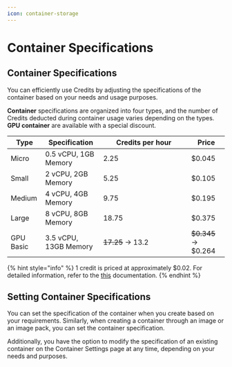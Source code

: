 ```yaml
---
icon: container-storage
---
```


# Container Specifications

## Container Specifications <a href="#container-specifications" id="container-specifications"></a>

You can efficiently use Credits by adjusting the specifications of the container based on your needs and usage purposes.

**Container** specifications are organized into four types, and the number of Credits deducted during container usage varies depending on the types. **GPU container** are available with a special discount.

<table><thead><tr><th>Type</th><th>Specification</th><th width="188">Credits per hour</th><th>Price</th></tr></thead><tbody><tr><td>Micro</td><td>0.5 vCPU, 1GB Memory</td><td>2.25</td><td>$0.045</td></tr><tr><td>Small</td><td>2 vCPU, 2GB Memory</td><td>5.25</td><td>$0.105</td></tr><tr><td>Medium</td><td>4 vCPU, 4GB Memory</td><td>9.75</td><td>$0.195</td></tr><tr><td>Large</td><td>8 vCPU, 8GB Memory</td><td>18.75</td><td>$0.375</td></tr><tr><td>GPU Basic</td><td>3.5 vCPU, 13GB Memory</td><td><del>17.25</del> → 13.2</td><td><del>$0.345</del> → $0.264</td></tr></tbody></table>

{% hint style="info" %}
1 credit is priced at approximately $0.02. For detailed information, refer to the [this](https://help.goorm.io/en/goormide/credits/about) documentation.
{% endhint %}

## Setting Container Specifications <a href="#setting-container-specifications" id="setting-container-specifications"></a>

You can set the specification of the container when you create based on your requirements. Similarly, when creating a container through an image or an image pack, you can set the container specification.

Additionally, you have the option to modify the specification of an existing container on the Container Settings page at any time, depending on your needs and purposes.

